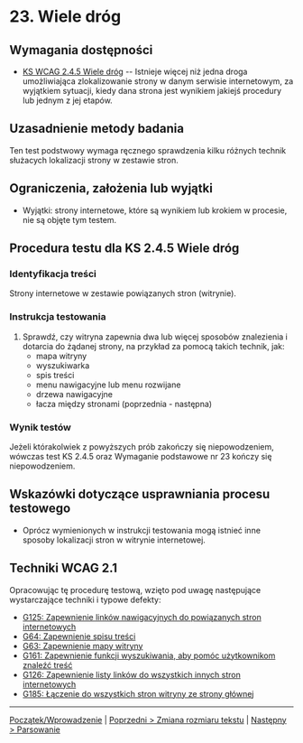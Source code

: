 # 23. Wiele dróg

## Wymagania dostępności

-   [KS WCAG 2.4.5 Wiele dróg](https://wcag.lepszyweb.pl/#multiple-ways) -- Istnieje więcej niż jedna droga umożliwiająca zlokalizowanie strony w danym serwisie internetowym, za wyjątkiem sytuacji, kiedy dana strona jest wynikiem jakiejś procedury lub jednym z jej etapów.

## Uzasadnienie metody badania
Ten test podstwowy wymaga ręcznego sprawdzenia kilku różnych technik służacych lokalizacji strony w zestawie stron.

## Ograniczenia, założenia lub wyjątki

-   Wyjątki: strony internetowe, które są wynikiem lub krokiem w procesie, nie są objęte tym testem.

## Procedura testu dla KS 2.4.5 Wiele dróg

### Identyfikacja treści
Strony internetowe w zestawie powiązanych stron (witrynie).

### Instrukcja testowania
1.  Sprawdź, czy witryna zapewnia dwa lub więcej sposobów znalezienia i dotarcia do żądanej strony, na przykład za pomocą takich technik, jak:
    -   mapa witryny
    -   wyszukiwarka
    -   spis treści
    -   menu nawigacyjne lub menu rozwijane
    -   drzewa nawigacyjne
    -   łacza między stronami (poprzednia - następna)

### Wynik testów
Jeżeli którakolwiek z powyższych prób zakończy się niepowodzeniem, wówczas test KS 2.4.5  oraz Wymaganie podstawowe nr 23 kończy się niepowodzeniem.

##  Wskazówki dotyczące usprawniania procesu testowego

-   Oprócz wymienionych w instrukcji testowania mogą istnieć inne sposoby lokalizacji stron w witrynie internetowej.

## Techniki WCAG 2.1
Opracowując tę procedurę testową, wzięto pod uwagę następujące wystarczające techniki i typowe defekty:
-   [G125: Zapewnienie linków nawigacyjnych do powiązanych stron internetowych](https://www.w3.org/TR/WCAG20-TECHS/G125.html)
-   [G64: Zapewnienie spisu treści](https://www.w3.org/TR/WCAG20-TECHS/G64.html)
-   [G63: Zapewnienie mapy witryny](https://www.w3.org/TR/WCAG20-TECHS/G63.html)
-   [G161: Zapewnienie funkcji wyszukiwania, aby pomóc użytkownikom znaleźć treść](https://www.w3.org/TR/WCAG20-TECHS/G161.html)
-   [G126: Zapewnienie listy linków do wszystkich innych stron internetowych](https://www.w3.org/TR/WCAG20-TECHS/G126.html)
-   [G185: Łączenie do wszystkich stron witryny ze strony głównej](https://www.w3.org/TR/WCAG20-TECHS/G185.html)

----------------------------------------
[Początek/Wprowadzenie](testy/ICT_00_wprowadzenie.md) | [Poprzedni &gt; Zmiana rozmiaru tekstu](testy/ICT_22_zmiana-rozmiaru-tekstu.md) | [Następny &gt; Parsowanie](testy/ICT_24_parsowanie.md)
